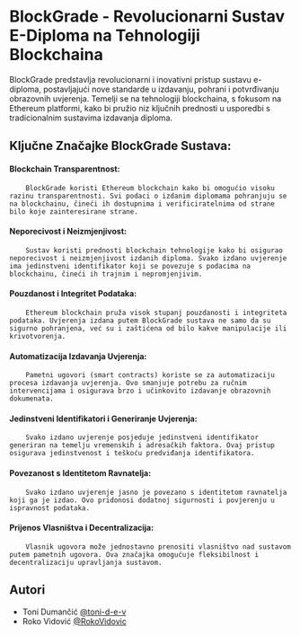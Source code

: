 # BlockGrade - Revolucionarni Sustav E-Diploma na Tehnologiji Blockchaina
BlockGrade predstavlja revolucionarni i inovativni pristup sustavu e-diploma, postavljajući nove standarde u izdavanju, pohrani i potvrđivanju obrazovnih uvjerenja. Temelji se na tehnologiji blockchaina, s fokusom na Ethereum platformi, kako bi pružio niz ključnih prednosti u usporedbi s tradicionalnim sustavima izdavanja diploma.
## Ključne Značajke BlockGrade Sustava:

####    Blockchain Transparentnost:
        BlockGrade koristi Ethereum blockchain kako bi omogućio visoku razinu transparentnosti. Svi podaci o izdanim diplomama pohranjuju se na blockchainu, čineći ih dostupnima i verificiratelnima od strane bilo koje zainteresirane strane.

####    Neporecivost i Neizmjenjivost:
        Sustav koristi prednosti blockchain tehnologije kako bi osigurao neporecivost i neizmjenjivost izdanih diploma. Svako izdano uvjerenje ima jedinstveni identifikator koji se povezuje s podacima na blockchainu, čineći ih trajnim i nepromjenjivim.

####    Pouzdanost i Integritet Podataka:
        Ethereum blockchain pruža visok stupanj pouzdanosti i integriteta podataka. Uvjerenja izdana putem BlockGrade sustava ne samo da su sigurno pohranjena, već su i zaštićena od bilo kakve manipulacije ili krivotvorenja.

####    Automatizacija Izdavanja Uvjerenja:
        Pametni ugovori (smart contracts) koriste se za automatizaciju procesa izdavanja uvjerenja. Ovo smanjuje potrebu za ručnim intervencijama i osigurava brzo i učinkovito izdavanje obrazovnih dokumenata.

####    Jedinstveni Identifikatori i Generiranje Uvjerenja:
        Svako izdano uvjerenje posjeduje jedinstveni identifikator generiran na temelju vremenskih i adresačkih faktora. Ovaj pristup osigurava jedinstvenost i teškoću predviđanja identifikatora.

####    Povezanost s Identitetom Ravnatelja:
        Svako izdano uvjerenje jasno je povezano s identitetom ravnatelja koji ga je izdao. Ovo pridonosi dodatnoj sigurnosti i povjerenju u ispravnost podataka.

####    Prijenos Vlasništva i Decentralizacija:
        Vlasnik ugovora može jednostavno prenositi vlasništvo nad sustavom putem pametnih ugovora. Ova značajka omogućuje fleksibilnost i decentralizaciju upravljanja sustavom.

## Autori

- Toni Dumančić [@toni-d-e-v](https://github.com/toni-d-e-v)
- Roko Vidović [@RokoVidovic](https://github.com/RokoVidovic)

